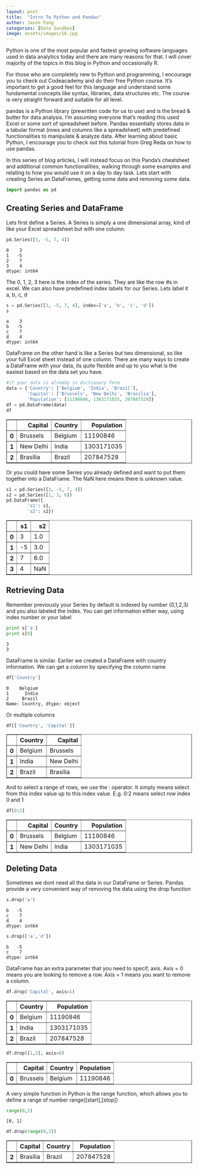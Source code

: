 ```yaml
---
layout: post
title:  "Intro To Python and Pandas"
author: Jason Fong
categories: [Data Sandbox]
image: assets/images/16.jpg
---
```


Python is one of the most popular and fastest growing software languages used in data analytics today and there are many reasons for that. I will cover majority of the topics in this blog in Python and occasionally R.

For those who are completely new to Python and programming, I encourage you to check out Codeacademy and do their free Python course. It’s important to get a good feel for this language and understand some fundamental concepts like syntax, libraries, data structures etc. The course is very straight forward and suitable for all level.

pandas is a Python library (prewritten code for us to use) and is the bread & butter for data analysis. I’m assuming everyone that’s reading this used Excel or some sort of spreadsheet before. Pandas essentially stores data in a tabular format (rows and columns like a spreadsheet) with predefined functionalities to manipulate & analyze data. After learning about basic Python, I encourage you to check out this tutorial from Greg Reda on how to use pandas.

In this series of blog articles, I will instead focus on this Panda’s cheatsheet and additional common functionalities, walking through some examples and relating to how you would use it on a day to day task. Lets start with creating Series an DataFrames, getting some data and removing some data.

```python
import pandas as pd
```

## Creating Series and DataFrame

Lets first define a Series. A Series is simply a one dimensional array, kind of like your Excel spreadsheet but with one column.


```python
pd.Series([3, -5, 7, 4])
```




    0    3
    1   -5
    2    7
    3    4
    dtype: int64



The 0, 1, 2, 3 here is the index of the series. They are like the row #s in excel. We can also have predefined index labels for our Series. Lets label it a, b, c, d


```python
s = pd.Series([3, -5, 7, 4], index=['a', 'b', 'c', 'd'])
s
```




    a    3
    b   -5
    c    7
    d    4
    dtype: int64



DataFrame on the other hand is like a Series but two dimensional, so like your full Excel sheet instead of one column. There are many ways to create a DataFrame with your data, its quite flexible and up to you what is the easiest based on the data set you have.


```python
#if your data is already in dictionary form
data = {'Country': ['Belgium', 'India', 'Brazil'],
        'Capital': ['Brussels', 'New Delhi', 'Brasília'],
        'Population': [11190846, 1303171035, 207847528]}
df = pd.DataFrame(data)
df
```




<div>
<table border="1" class="dataframe">
  <thead>
    <tr style="text-align: right;">
      <th></th>
      <th>Capital</th>
      <th>Country</th>
      <th>Population</th>
    </tr>
  </thead>
  <tbody>
    <tr>
      <th>0</th>
      <td>Brussels</td>
      <td>Belgium</td>
      <td>11190846</td>
    </tr>
    <tr>
      <th>1</th>
      <td>New Delhi</td>
      <td>India</td>
      <td>1303171035</td>
    </tr>
    <tr>
      <th>2</th>
      <td>Brasília</td>
      <td>Brazil</td>
      <td>207847528</td>
    </tr>
  </tbody>
</table>
</div>



Or you could have some Series you already defined and want to put them together into a DataFrame. The NaN here means there is unknown value.


```python
s1 = pd.Series([3, -5, 7, 4])
s2 = pd.Series([1, 3, 6])
pd.DataFrame({
        's1': s1,
        's2': s2})
```




<div>
<table border="1" class="dataframe">
  <thead>
    <tr style="text-align: right;">
      <th></th>
      <th>s1</th>
      <th>s2</th>
    </tr>
  </thead>
  <tbody>
    <tr>
      <th>0</th>
      <td>3</td>
      <td>1.0</td>
    </tr>
    <tr>
      <th>1</th>
      <td>-5</td>
      <td>3.0</td>
    </tr>
    <tr>
      <th>2</th>
      <td>7</td>
      <td>6.0</td>
    </tr>
    <tr>
      <th>3</th>
      <td>4</td>
      <td>NaN</td>
    </tr>
  </tbody>
</table>
</div>



## Retrieving Data

Remember previously your Series by default is indexed by number (0,1,2,3) and you also labeled the index. You can get information either way, using index number or your label


```python
print s['a']
print s[0]
```

    3
    3


DataFrame is similar. Earlier we created a DataFrame with country information. We can get a column by specifying the column name


```python
df['Country']
```




    0    Belgium
    1      India
    2     Brazil
    Name: Country, dtype: object



Or multiple columns


```python
df[['Country', 'Capital']]
```




<div>
<table border="1" class="dataframe">
  <thead>
    <tr style="text-align: right;">
      <th></th>
      <th>Country</th>
      <th>Capital</th>
    </tr>
  </thead>
  <tbody>
    <tr>
      <th>0</th>
      <td>Belgium</td>
      <td>Brussels</td>
    </tr>
    <tr>
      <th>1</th>
      <td>India</td>
      <td>New Delhi</td>
    </tr>
    <tr>
      <th>2</th>
      <td>Brazil</td>
      <td>Brasília</td>
    </tr>
  </tbody>
</table>
</div>



And to select a range of rows, we use the : operator. It simply means select from this index value up to this index value. E.g. 0:2 means select row index 0 and 1


```python
df[0:2]
```




<div>
<table border="1" class="dataframe">
  <thead>
    <tr style="text-align: right;">
      <th></th>
      <th>Capital</th>
      <th>Country</th>
      <th>Population</th>
    </tr>
  </thead>
  <tbody>
    <tr>
      <th>0</th>
      <td>Brussels</td>
      <td>Belgium</td>
      <td>11190846</td>
    </tr>
    <tr>
      <th>1</th>
      <td>New Delhi</td>
      <td>India</td>
      <td>1303171035</td>
    </tr>
  </tbody>
</table>
</div>



## Deleting Data

Sometimes we dont need all the data in our DataFrame or Series. Pandas provide a very convenient way of removing the  data using the drop function


```python
s.drop('a')
```




    b   -5
    c    7
    d    4
    dtype: int64




```python
s.drop(['a','d'])
```




    b   -5
    c    7
    dtype: int64



DataFrame has an extra parameter that you need to specif, axis. Axis = 0 means you are looking to remove a row. Axis = 1 means you want to remove a column.


```python
df.drop('Capital', axis=1)
```




<div>
<table border="1" class="dataframe">
  <thead>
    <tr style="text-align: right;">
      <th></th>
      <th>Country</th>
      <th>Population</th>
    </tr>
  </thead>
  <tbody>
    <tr>
      <th>0</th>
      <td>Belgium</td>
      <td>11190846</td>
    </tr>
    <tr>
      <th>1</th>
      <td>India</td>
      <td>1303171035</td>
    </tr>
    <tr>
      <th>2</th>
      <td>Brazil</td>
      <td>207847528</td>
    </tr>
  </tbody>
</table>
</div>




```python
df.drop([1,2], axis=0)
```




<div>
<table border="1" class="dataframe">
  <thead>
    <tr style="text-align: right;">
      <th></th>
      <th>Capital</th>
      <th>Country</th>
      <th>Population</th>
    </tr>
  </thead>
  <tbody>
    <tr>
      <th>0</th>
      <td>Brussels</td>
      <td>Belgium</td>
      <td>11190846</td>
    </tr>
  </tbody>
</table>
</div>



A very simple function in Python is the range function, which allows you to define a range of number range([start],[stop])


```python
range(0,2)
```




    [0, 1]




```python
df.drop(range(0,2))
```




<div>
<table border="1" class="dataframe">
  <thead>
    <tr style="text-align: right;">
      <th></th>
      <th>Capital</th>
      <th>Country</th>
      <th>Population</th>
    </tr>
  </thead>
  <tbody>
    <tr>
      <th>2</th>
      <td>Brasília</td>
      <td>Brazil</td>
      <td>207847528</td>
    </tr>
  </tbody>
</table>
</div>


